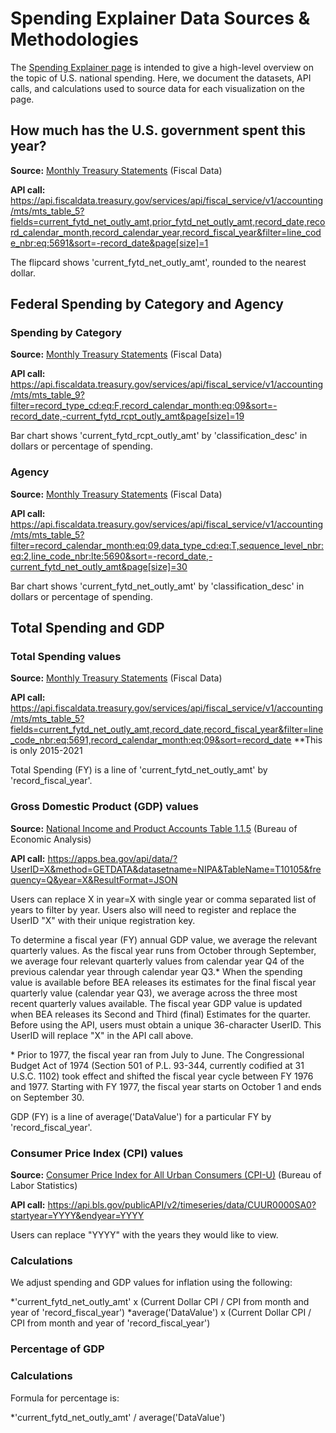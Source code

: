 # Spending Explainer Data Sources & Methodologies

The [Spending Explainer page](https://fiscaldata.treasury.gov/federal-spending/) is intended to give a high-level overview on the topic of U.S. national spending. Here, we document the datasets, API calls, and calculations used to source data for each visualization on the page.


## How much has the U.S. government spent this year?

**Source:** [Monthly Treasury Statements](https://fiscaldata.treasury.gov/datasets/monthly-treasury-statement/outlays-of-the-u-s-government) (Fiscal Data)

**API call:** https://api.fiscaldata.treasury.gov/services/api/fiscal_service/v1/accounting/mts/mts_table_5?fields=current_fytd_net_outly_amt,prior_fytd_net_outly_amt,record_date,record_calendar_month,record_calendar_year,record_fiscal_year&filter=line_code_nbr:eq:5691&sort=-record_date&page[size]=1

The flipcard shows 'current_fytd_net_outly_amt', rounded to the nearest dollar. 


## Federal Spending by Category and Agency

### Spending by Category

**Source:** [Monthly Treasury Statements](https://fiscaldata.treasury.gov/datasets/monthly-treasury-statement/summary-of-receipts-by-source-and-outlays-by-function-of-the-u-s-government) (Fiscal Data)

**API call:** https://api.fiscaldata.treasury.gov/services/api/fiscal_service/v1/accounting/mts/mts_table_9?filter=record_type_cd:eq:F,record_calendar_month:eq:09&sort=-record_date,-current_fytd_rcpt_outly_amt&page[size]=19

Bar chart shows 'current_fytd_rcpt_outly_amt' by 'classification_desc' in dollars or percentage of spending.

### Agency

**Source:** [Monthly Treasury Statements](https://fiscaldata.treasury.gov/datasets/monthly-treasury-statement/outlays-of-the-u-s-government) (Fiscal Data)

**API call:** https://api.fiscaldata.treasury.gov/services/api/fiscal_service/v1/accounting/mts/mts_table_5?filter=record_calendar_month:eq:09,data_type_cd:eq:T,sequence_level_nbr:eq:2,line_code_nbr:lte:5690&sort=-record_date,-current_fytd_net_outly_amt&page[size]=30

Bar chart shows 'current_fytd_net_outly_amt' by 'classification_desc' in dollars or percentage of spending.


## Total Spending and GDP

### Total Spending values

**Source:** [Monthly Treasury Statements](https://fiscaldata.treasury.gov/datasets/monthly-treasury-statement/outlays-of-the-u-s-government) (Fiscal Data)

**API call:** https://api.fiscaldata.treasury.gov/services/api/fiscal_service/v1/accounting/mts/mts_table_5?fields=current_fytd_net_outly_amt,record_date,record_fiscal_year&filter=line_code_nbr:eq:5691,record_calendar_month:eq:09&sort=record_date	**This is only 2015-2021

Total Spending (FY) is a line of 'current_fytd_net_outly_amt' by 'record_fiscal_year'.

### Gross Domestic Product (GDP) values	

**Source:** [National Income and Product Accounts Table 1.1.5](https://apps.bea.gov/iTable/iTable.cfm?reqid=19&step=3&isuri=1&nipa_table_list=5&categories=survey) (Bureau of Economic Analysis)

**API call:** https://apps.bea.gov/api/data/?UserID=X&method=GETDATA&datasetname=NIPA&TableName=T10105&frequency=Q&year=X&ResultFormat=JSON	

Users can replace X in year=X with single year or comma separated list of years to filter by year. Users also will need to register and replace the UserID "X" with their unique registration key.

To determine a fiscal year (FY) annual GDP value, we average the relevant quarterly values. As the fiscal year runs from October through September, we average four relevant quarterly values from calendar year Q4 of the previous calendar year through calendar year Q3.* When the spending value is available before BEA releases its estimates for the final fiscal year quarterly value (calendar year Q3), we average across the three most recent quarterly values available. The fiscal year GDP value is updated when BEA releases its Second and Third (final) Estimates for the quarter.
Before using the API, users must obtain a unique 36-character UserID.  This UserID will replace "X" in the API call above.

\* Prior to 1977, the fiscal year ran from July to June. The Congressional Budget Act of 1974 (Section 501 of P.L. 93-344, currently codified at 31 U.S.C. 1102) took effect and shifted the fiscal year cycle between FY 1976 and 1977. Starting with FY 1977, the fiscal year starts on October 1 and ends on September 30.

GDP (FY) is a line of average('DataValue') for a particular FY by 'record_fiscal_year'.

### Consumer Price Index (CPI) values

**Source:** [Consumer Price Index for All Urban Consumers (CPI-U)](https://data.bls.gov/timeseries/CUUR0000SA0) (Bureau of Labor Statistics)

**API call:** https://api.bls.gov/publicAPI/v2/timeseries/data/CUUR0000SA0?startyear=YYYY&endyear=YYYY

Users can replace "YYYY" with the years they would like to view.

### Calculations
We adjust spending and GDP values for inflation using the following:

*'current_fytd_net_outly_amt' x (Current Dollar CPI / CPI from month and year of 'record_fiscal_year')
*average('DataValue') x (Current Dollar CPI / CPI from month and year of 'record_fiscal_year')	

### Percentage of GDP

### Calculations
Formula for percentage is:

*'current_fytd_net_outly_amt' / average('DataValue')
